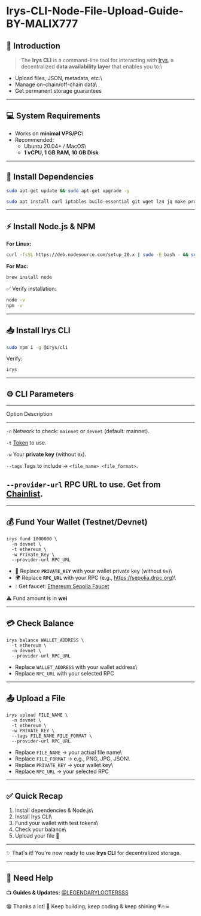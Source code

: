 # Irys-CLI-Node-File-Upload-Guide-BY-MALIX777

<div align="left">

## 📔 Introduction

>The **Irys CLI** is a command-line tool for interacting with
[Irys](https://irys.xyz/), a decentralized **data availability layer**
that enables you to:\
- Upload files, JSON, metadata, etc.\
- Manage on-chain/off-chain data\
- Get permanent storage guarantees

------------------------------------------------------------------------

## 💻 System Requirements

-   Works on **minimal VPS/PC**\
-   Recommended:
    -   Ubuntu 20.04+ / MacOS\
    -   **1 vCPU, 1 GB RAM, 10 GB Disk**

------------------------------------------------------------------------

## 🔧 Install Dependencies

``` bash
sudo apt-get update && sudo apt-get upgrade -y
```

``` bash
sudo apt install curl iptables build-essential git wget lz4 jq make protobuf-compiler cmake gcc nano automake autoconf tmux htop nvme-cli libgbm1 pkg-config libssl-dev libleveldb-dev tar clang bsdmainutils ncdu unzip screen ufw -y
```

------------------------------------------------------------------------

## ⚡ Install Node.js & NPM

**For Linux:**

``` bash
curl -fsSL https://deb.nodesource.com/setup_20.x | sudo -E bash - && sudo apt install -y nodejs
```

**For Mac:**

``` bash
brew install node
```

✅ Verify installation:

``` bash
node -v
npm -v
```

------------------------------------------------------------------------

## 📥 Install Irys CLI

``` bash
sudo npm i -g @irys/cli
```

Verify:

``` bash
irys
```

------------------------------------------------------------------------

## ⚙️ CLI Parameters

  -------------------------------------------------------------------------------------
  Option             Description
  ------------------ ------------------------------------------------------------------
  `-n`               Network to check: `mainnet` or `devnet` (default: mainnet).

  `-t`               [Token](https://docs.irys.xyz/build/d/features/supported-tokens)
                     to use.

  `-w`               Your **private key** (without `0x`).

  `--tags`           Tags to include → `<file_name> <file_format>`.

  `--provider-url`   RPC URL to use. Get from [Chainlist](https://chainlist.org/).
  -------------------------------------------------------------------------------------

------------------------------------------------------------------------

## 💰 Fund Your Wallet (Testnet/Devnet)

```
irys fund 1000000 \
  -n devnet \
  -t ethereum \
  -w Private_Key \
  --provider-url RPC_URL
```

-   🔑 Replace **`PRIVATE_KEY`** with your wallet private key (without
    `0x`)\
-   🌍 Replace **`RPC_URL`** with your RPC (e.g.,
    https://sepolia.drpc.org)\
-   💧 Get faucet: [Ethereum Sepolia
    Faucet](https://sepolia-faucet.pk910.de/)

⚠️ Fund amount is in **wei**

------------------------------------------------------------------------

## 💳 Check Balance

```
irys balance WALLET_ADDRESS \
  -t ethereum \
  -n devnet \
  --provider-url RPC_URL
```

-   Replace `WALLET_ADDRESS` with your wallet address\
-   Replace `RPC_URL` with your selected RPC

------------------------------------------------------------------------

## 📤 Upload a File

``` 
irys upload FILE_NAME \
  -n devnet \
  -t ethereum \
  -w PRIVATE_KEY \
  --tags FILE_NAME FILE_FORMAT \
  --provider-url RPC_URL
```

-   Replace `FILE_NAME` → your actual file name\
-   Replace `FILE_FORMAT` → e.g., PNG, JPG, JSON\
-   Replace `PRIVATE_KEY` → your wallet key\
-   Replace `RPC_URL` → your selected RPC

------------------------------------------------------------------------

## ✅ Quick Recap

1.  Install dependencies & Node.js\
2.  Install Irys CLI\
3.  Fund your wallet with test tokens\
4.  Check your balance\
5.  Upload your file 🎉

------------------------------------------------------------------------

✨ That's it! You're now ready to use **Irys CLI** for decentralized
storage.

---


## 🤖 Need Help

 📺 **Guides & Updates:** [@LEGENDARYLOOTERSSS](https://t.me/LEGENDARYLOOTERSSS)

😁 Thanks a lot! 👻 Keep building, keep coding & keep shining 💗🔥☠

</pre>
